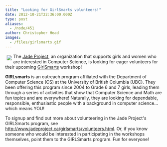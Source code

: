 ```yaml
---
title: "Looking for GirlSmarts volunteers!"
date: 2012-10-21T22:36:00.000Z
type: post
aliases:
  - /node/451
author: Christopher Head
images:
  - /files/girlsmarts.gif
---
```


<div class="field field-name-body field-type-text-with-summary field-label-hidden"><div class="field-items"><div class="field-item even"><p><img src="/files/girlsmarts.gif" vspace="5" hspace="5" align="left">The <a href="http://www.jadeproject.ca">Jade Project</a>, an organization that supports girls and women who are interested in Computer Science, is looking for eager volunteers for their upcoming <a href="http://www.jadeproject.ca/girlsmarts/">GirlSmarts</a> workshop!</p>
<p><strong>GIRLsmarts</strong> is an outreach program affiliated with the Department of Computer Science (CS) at the University of British Columbia (UBC). They been offering this program since 2004 to Grade 6 and 7 girls, leading them through a series of activities that show that Computer Science and Math are fun topics and are everywhere!  Naturally, they are looking for dependable, responsible, enthusiastic people with a background in computer science... which means YOU!</p>
<p>To signup and find out more about volunteering in the Jade Project&apos;s GIRLSmarts program, see <a href="http://www.jadeproject.ca/girlsmarts/volunteers.html">http://www.jadeproject.ca/girlsmarts/volunteers.html</a>.  Or, if you know someone who would be interested in participating in the workshops themselves, point them to the GIRLSmarts program.  Fun for everyone!</p>
</div></div></div>    <footer>
          </footer>
